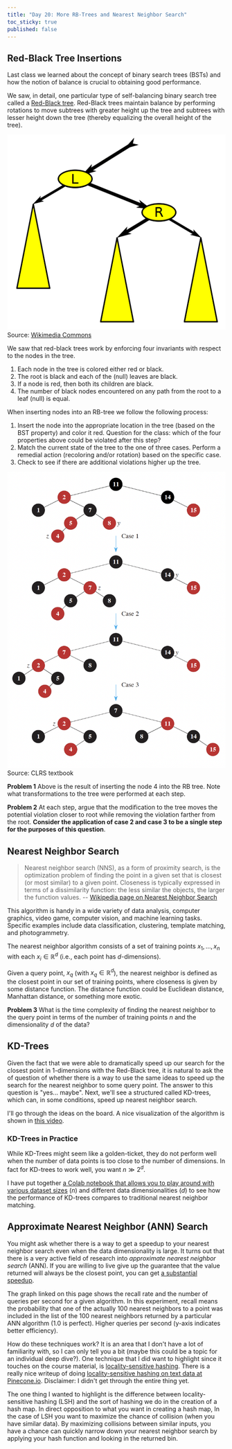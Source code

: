 ```yaml
---
title: "Day 20: More RB-Trees and Nearest Neighbor Search"
toc_sticky: true
published: false
---
```


## Red-Black Tree Insertions

Last class we learned about the concept of binary search trees (BSTs) and how the notion of balance is crucial to obtaining good performance.

We saw, in detail, one particular type of self-balancing binary search tree called a [Red-Black tree](https://en.wikipedia.org/wiki/Red%E2%80%93black_tree).  Red-Black trees maintain balance by performing rotations to move subtrees with greater height up the tree and subtrees with lesser height down the tree (thereby equalizing the overall height of the tree).

![An animation showing a binary tree rotatin to the left and then to the right.](../images/Binary_Tree_Rotation_(animated).gif)
Source: [Wikimedia Commons](https://commons.wikimedia.org/wiki/File:Binary_Tree_Rotation_(animated).gif)

We saw that red-black trees work by enforcing four invariants with respect to the nodes in the tree.

1. Each node in the tree is colored either red or black.
2. The root is black and each of the (null) leaves are black.
3. If a node is red, then both its children are black.
4. The number of black nodes encountered on any path from the root to a leaf (null) is equal.

When inserting nodes into an RB-tree we follow the following process:

1. Insert the node into the appropriate location in the tree (based on the BST property) and color it red. Question for the class: which of the four properties above could be violated after this step?
2. Match the current state of the tree to the one of three cases.  Perform a remedial action (recoloring and/or rotation) based on the specific case.
3. Check to see if there are additional violations higher up the tree.

![Three possible cases for red-black tree remediation](../images/clrs_rbtrees.png)
Source: CLRS textbook

**Problem 1**  Above is the result of inserting the node 4 into the RB tree.  Note what transformations to the tree were performed at each step.

**Problem 2** At each step, argue that the modification to the tree moves the potential violation closer to root while removing the violation farther from the root.  **Consider the application of case 2 and case 3 to be a single step for the purposes of this question**.

## Nearest Neighbor Search

> Nearest neighbor search (NNS), as a form of proximity search, is the optimization problem of finding the point in a given set that is closest (or most similar) to a given point. Closeness is typically expressed in terms of a dissimilarity function: the less similar the objects, the larger the function values.
>  -- [Wikipedia page on Nearest Neighbor Search](https://en.wikipedia.org/wiki/Nearest_neighbor_search)

This algorithm is handy in a wide variety of data analysis, computer graphics, video game, computer vision, and machine learning tasks.  Specific examples include data classification, clustering, template matching, and photogrammetry.

The nearest neighbor algorithm consists of a set of training points $x_1, \ldots, x_n$ with each $x_i \in \mathbb{R}^d$ (i.e., each point has $d$-dimensions).

Given a query point, $x_q$ (with $x_q \in \mathbb{R}^d$), the nearest neighbor is defined as the closest point in our set of training points, where closeness is given by some distance function.  The distance function could be Euclidean distance, Manhattan distance, or something more exotic.

**Problem 3** What is the time complexity of finding the nearest neighbor to the query point in terms of the number of training points $n$ and the dimensionality $d$ of the data?

## KD-Trees

Given the fact that we were able to dramatically speed up our search for the closest point in 1-dimensions with the Red-Black tree, it is natural to ask the of question of whether there is a way to use the same ideas to speed up the search for the nearest neighbor to some query point.  The answer to this question is "yes... maybe".  Next, we'll see a structured called KD-trees, which can, in some conditions, speed up nearest neighbor search.

I'll go through the ideas on the board.  A nice visualization of the algorithm is shown in [this video](https://en.wikipedia.org/wiki/File:Kdtreeogg.ogv).

### KD-Trees in Practice

While KD-Trees might seem like a golden-ticket, they do not perform well when the number of data points is too close to the number of dimensions.  In fact for KD-trees to work well, you want $n \gg 2^d$.

I have put together [a Colab notebook that allows you to play around with various dataset sizes](https://colab.research.google.com/drive/1eS9goNN2ZkUibS1fGF7EUyJtDeAJ3XNj?usp=sharing) ($n$) and different data dimensionalities ($d$) to see how the performance of KD-trees compares to traditional nearest neighbor matching.


## Approximate Nearest Neighbor (ANN) Search

You might ask whether there is a way to get a speedup to your nearest neighbor search even when the data dimensionality is large.  It turns out that there is a very active field of research into *approximate nearest neighbor search* (ANN).  If you are willing to live give up the guarantee that the value returned will always be the closest point, you can get [a substantial speedup](https://ann-benchmarks.com/glove-100-angular_10_angular.html).

The graph linked on this page shows the recall rate and the number of queries per second for a given algorithm.  In this experiment, recall means the probability that one of the actually 100 nearest neighbors to a point was included in the list of the 100 nearest neighbors returned by a particular ANN algorithm (1.0 is perfect).  Higher queries per second (y-axis indicates better efficiency).

How do these techniques work?  It is an area that I don't have a lot of familiarity with, so I can only tell you a bit (maybe this could be a topic for an individual deep dive?).  One technique that I did want to highlight since it touches on the course material, is [locality-sensitive hashing](https://en.wikipedia.org/wiki/Locality-sensitive_hashing).  There is a really nice writeup of doing [locality-sensitive hashing on text data at Pinecone.io](https://www.pinecone.io/learn/series/faiss/locality-sensitive-hashing/).  Disclaimer: I didn't get through the entire thing yet.

The one thing I wanted to highlight is the difference between locality-sensitive hashing (LSH) and the sort of hashing we do in the creation of a hash map.  In direct opposition to what you want in creating a hash map, In the case of LSH you want to maximize the chance of collision (when you have similar data).  By maximizing collisions between similar inputs, you have a chance can quickly narrow down your nearest neighbor search by applying your hash function and looking in the returned bin.
